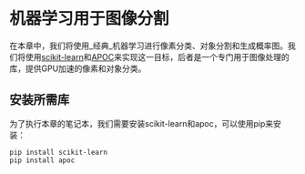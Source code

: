 # 机器学习用于图像分割
在本章中，我们将使用_经典_机器学习进行像素分类、对象分割和生成概率图。我们将使用[scikit-learn](https://scikit-learn.org/)和[APOC](https://github.com/haesleinhuepf/apoc)来实现这一目标，后者是一个专门用于图像处理的库，提供GPU加速的像素和对象分类。

## 安装所需库

为了执行本章的笔记本，我们需要安装scikit-learn和apoc，可以使用pip来安装：

```
pip install scikit-learn
pip install apoc
```
